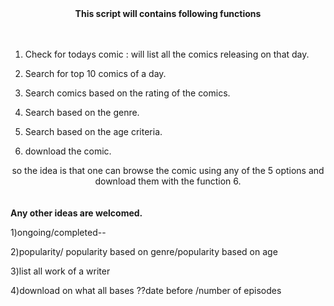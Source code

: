 <center> <b> This script will contains following functions </center></b>
</br>
</br>

1) Check for todays comic : will list all the comics releasing on that day.  </br>

2) Search for top 10 comics of a day.    </br>

3) Search comics based on the rating of the comics.</br>

4) Search based on the genre.</br>

5) Search based on the age criteria.</br>

6) download the comic.</br>



<center>so the idea is that one can browse the comic using any of the 5 options and download them with the function 6.</center></br></br>
<b>Any other ideas are welcomed.</b>

1)ongoing/completed--

2)popularity/ popularity based on genre/popularity based on age

3)list all work of a writer

4)download on what all bases ??date before /number of episodes
